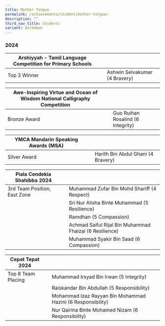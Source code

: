 ```yaml
---
title: Mother Tongue
permalink: /achievements/student/mother-tongue/
description: ""
third_nav_title: Students
variant: markdown
---
```

### 2024

| Arshiyyah - Tamil Language Competition for Primary Schools | |  |
| -------- | -------- | -------- |
| Top 3 Winner    |     | Ashwin Selvakumar (4 Bravery) |

| Awe-Inspiring Virtue and Ocean of Wisdom National Calligraphy Competition | |  |
| -------- | -------- | -------- |
|Bronze Award    |     | Guo Ruihan Rosalind (6 Integrity)     |

| YMCA Mandarin Speaking Awards (MSA) | |  |
| -------- | -------- | -------- |
|Silver Award    |     | Harith Bin Abdul Ghani (4 Bravery)      |

| Piala Cendekia Shahibba 2024  | |  |
| -------- | -------- | -------- |
|3rd Team Position, East Zone    |     | Muhammad Zufar Bin Mohd Shariff (4 Respect)     |
|    |     | Sri Nur Alisha Binte Muhammad (5 Resilience)     |
|    |     | Ramdhan (5 Compassion)     |
|    |     | Achmad Saiful Rijal Bin Muhammad Fhaizal (6 Resilience)     |
|    |     | Muhammad Syakir Bin Saad (6 Compassion)     |

| Cepat Tepat 2024  | |  |
| -------- | -------- | -------- |
|Top 8 Team Placing     |     | Muhammad Irsyad Bin Irwan (5 Integrity)     |
|    |     | Raiskandar Bin Abdullah (5 Responsibility)     |
|    |     | Mohammad Izaz Rayyan Bin Mohammad Hazmi (6 Responsibility)     |
|    |     | Nur Qairina Binte Mohamed Nizam (6 Responsibility)     |


